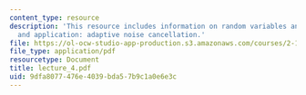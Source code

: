 ```yaml
---
content_type: resource
description: 'This resource includes information on random variables and processes,
  and application: adaptive noise cancellation.'
file: https://ol-ocw-studio-app-production.s3.amazonaws.com/courses/2-160-identification-estimation-and-learning-spring-2006/9dfa8077476e4039bda57b9c1a0e6e3c_lecture_4.pdf
file_type: application/pdf
resourcetype: Document
title: lecture_4.pdf
uid: 9dfa8077-476e-4039-bda5-7b9c1a0e6e3c
---
```


